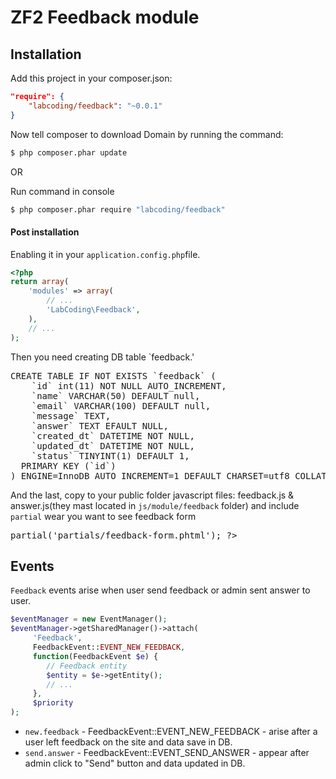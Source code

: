 # ZF2 Feedback module


## Installation

Add this project in your composer.json:

```json
"require": {
    "labcoding/feedback": "~0.0.1"
}
```

Now tell composer to download Domain by running the command:

```bash
$ php composer.phar update
```

OR 

Run command in console

```bash
$ php composer.phar require "labcoding/feedback"
```

#### Post installation

Enabling it in your `application.config.php`file.

```php
<?php
return array(
    'modules' => array(
        // ...
        'LabCoding\Feedback',
    ),
    // ...
);
```

Then you need creating DB table `feedback.'

<pre>
CREATE TABLE IF NOT EXISTS `feedback` (
    `id` int(11) NOT NULL AUTO_INCREMENT,
    `name` VARCHAR(50) DEFAULT null,
    `email` VARCHAR(100) DEFAULT null,
    `message` TEXT,
    `answer` TEXT EFAULT NULL,
    `created_dt` DATETIME NOT NULL,
    `updated_dt` DATETIME NOT NULL,
    `status` TINYINT(1) DEFAULT 1,
  PRIMARY KEY (`id`)
) ENGINE=InnoDB AUTO_INCREMENT=1 DEFAULT CHARSET=utf8 COLLATE=utf8_unicode_ci;
</pre>

And the last, copy to your public folder javascript files: feedback.js & answer.js(they mast located in `js/module/feedback` folder) and include `partial` wear you want to see feedback form

<pre>
<?= $this->partial('partials/feedback-form.phtml'); ?>
</pre>

## Events

`Feedback` events arise when user send feedback or admin sent answer to user.
```php
$eventManager = new EventManager();
$eventManager->getSharedManager()->attach(
     'Feedback',
     FeedbackEvent::EVENT_NEW_FEEDBACK,
     function(FeedbackEvent $e) {
        // Feedback entity
        $entity = $e->getEntity();
        // ...
     },
     $priority
);
```

- `new.feedback` - FeedbackEvent::EVENT_NEW_FEEDBACK - arise after a user left feedback on the site and data save in DB.
- `send.answer` - FeedbackEvent::EVENT_SEND_ANSWER - appear after admin click to "Send" button and data updated in DB.
